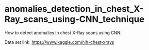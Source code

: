 # anomalies_detection_in_chest_X-Ray_scans_using-CNN_technique
How to detect anomalies in chest X-Ray scans using CNN. 

Data set link: https://www.kaggle.com/nih-chest-xrays
